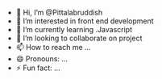 - 👋 Hi, I’m @Pittalabruddish
- 👀 I’m interested in front end development 
- 🌱 I’m currently learning .Javascript 
- 💞️ I’m looking to collaborate on project 
- 📫 How to reach me ...
- 😄 Pronouns: ...
- ⚡ Fun fact: ...

<!---
Pittalabruddish/Pittalabruddish is a ✨ special ✨ repository because its `README.md` (this file) appears on your GitHub profile.
You can click the Preview link to take a look at your changes.
--->
